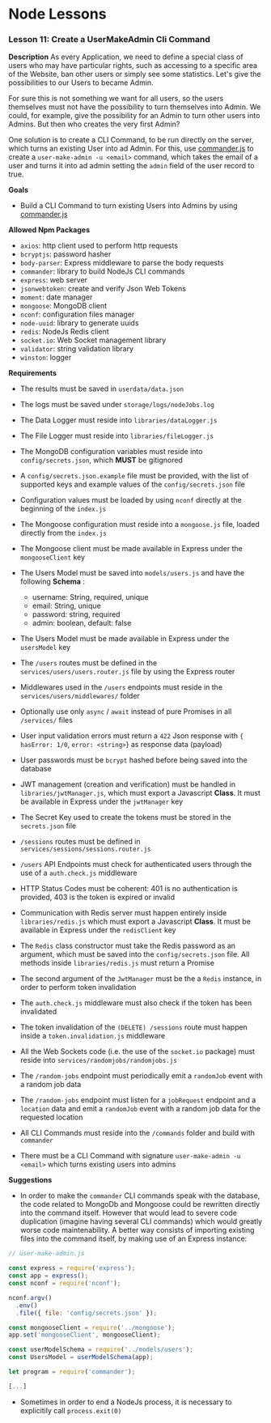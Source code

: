 # Node Lessons

### Lesson 11: Create a UserMakeAdmin Cli Command

**Description**
As every Application, we need to define a special class of users who may have particular rights, such as accessing to a specific area of the Website, ban other users or simply see some statistics.
Let's give the possibilities to our Users to became Admin.

For sure this is not something we want for all users, so the users themselves must not have the possibility to turn themselves into Admin.
We could, for example, give the possibility for an Admin to turn other users into Admins. But then who creates the very first Admin?

One solution is to create a CLI Command, to be run directly on the server, which turns an existing User into ad Admin.
For this, use [commander.js](https://github.com/tj/commander.js) to create a `user-make-admin -u <email>` command,
which takes the email of a user and turns it into ad admin setting the `admin` field of the user record to true.

**Goals**
- Build a CLI Command to turn existing Users into Admins by using [commander.js](https://github.com/tj/commander.js)

**Allowed Npm Packages**
- `axios`: http client used to perform http requests
- `bcryptjs`: password hasher
- `body-parser`: Express middleware to parse the body requests
- `commander`: library to build NodeJs CLI commands
- `express`: web server
- `jsonwebtoken`: create and verify Json Web Tokens
- `moment`: date manager
- `mongoose`: MongoDB client
- `nconf`: configuration files manager
- `node-uuid`: library to generate uuids
- `redis`: NodeJs Redis client
- `socket.io`: Web Socket management library
- `validator`: string validation library
- `winston`: logger

**Requirements**
- The results must be saved in `userdata/data.json`
- The logs must be saved under `storage/logs/nodeJobs.log`
- The Data Logger must reside into `libraries/dataLogger.js`
- The File Logger must reside into `libraries/fileLogger.js`
- The MongoDB configuration variables must reside into `config/secrets.json`, which **MUST** be gitignored
- A `config/secrets.json.example` file must be provided, with the list of supported keys and example values of the `config/secrets.json` file
- Configuration values must be loaded by using `nconf` directly at the beginning of the `index.js`
- The Mongoose configuration must reside into a `mongoose.js` file, loaded directly from the `index.js`
- The Mongoose client must be made available in Express under the `mongooseClient` key
- The Users Model must be saved into `models/users.js` and have the following __Schema__ :

  - username: String, required, unique
  - email: String, unique
  - password: string, required
  - admin: boolean, default: false

- The Users Model must be made available in Express under the `usersModel` key
- The `/users` routes must be defined in the `services/users/users.router.js` file by using the Express router
- Middlewares used in the `/users` endpoints must reside in the `services/users/middlewares/` folder
- Optionally use only `async` / `await` instead of pure Promises in all `/services/` files
- User input validation errors must return a `422` Json response with `{ hasError: 1/0`, `error: <string>`} as response data (payload)
- User passwords must be `bcrypt` hashed before being saved into the database
- JWT management (creation and verification) must be handled in `libraries/jwtManager.js`, which must export a Javascript **Class**. It must be available in Express under the `jwtManager` key
- The Secret Key used to create the tokens must be stored in the `secrets.json` file
- `/sessions` routes must be defined in `services/sessions/sessions.router.js`
- `/users` API Endpoints must check for authenticated users through the use of a `auth.check.js` middleware
- HTTP Status Codes must be coherent: 401 is no authentication is provided, 403 is the token is expired or invalid
- Communication with Redis server must happen entirely inside `libraries/redis.js` which must export a Javascript **Class**. It must be available in Express under the `redisClient` key
- The `Redis` class constructor must take the Redis password as an argument, which must be saved into the `config/secrets.json` file. All methods inside `libraries/redis.js` must return a Promise
- The second argument of the `JwtManager` must be the a `Redis` instance, in order to perform token invalidation
- The `auth.check.js` middleware must also check if the token has been invalidated
- The token invalidation of the `(DELETE) /sessions` route must happen inside a `token.invalidation.js` middleware
- All the Web Sockets code (i.e. the use of the `socket.io` package) must reside into `services/randomjobs/randomjobs.js`
- The `/random-jobs` endpoint must periodically emit a `randomJob` event with a random job data
- The `/random-jobs` endpoint must listen for a `jobRequest` endpoint and a `location` data and emit a `randomJob` event with a random job data for the requested location
- All CLI Commands must reside into the `/commands` folder and build with `commander`
- There must be a CLI Command with signature `user-make-admin -u <email>` which turns existing users into admins

**Suggestions**
- In order to make the `commander` CLI commands speak with the database, the code related to MongoDb and Mongoose could be rewritten directly into the command itself. However that would lead to severe code duplication (imagine having several CLI commands) which would greatly worse code maintenability. A better way consists of importing existing files into the command itself, by making use of an Express instance:

```js
// user-make-admin.js

const express = require('express');
const app = express();
const nconf = require('nconf');

nconf.argv()
  .env()
  .file({ file: 'config/secrets.json' });

const mongooseClient = require('../mongoose');
app.set('mongooseClient', mongooseClient);

const userModelSchema = require('../models/users');
const UsersModel = userModelSchema(app);

let program = require('commander');

[...]
```

- Sometimes in order to end a NodeJs process, it is necessary to explicitily call `process.exit(0)`
